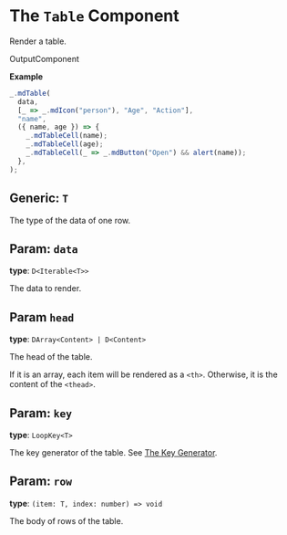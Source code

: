 <script setup>
import Kind from "./helpers/Kind.vue";
import Optional from "./helpers/Optional.vue";
</script>

# The `Table` Component

Render a table.

<Kind>OutputComponent</Kind>

**Example**

```ts
_.mdTable(
  data,
  [_ => _.mdIcon("person"), "Age", "Action"],
  "name",
  ({ name, age }) => {
    _.mdTableCell(name);
    _.mdTableCell(age);
    _.mdTableCell(_ => _.mdButton("Open") && alert(name));
  },
);
```

## Generic: `T`

The type of the data of one row.

## Param: `data`

**type**: `D<Iterable<T>>`

The data to render.

## Param `head`

**type**: `DArray<Content> | D<Content>`

The head of the table.

If it is an array, each item will be rendered as a `<th>`. Otherwise, it is the content of the `<thead>`.

## Param: `key`

**type**: `LoopKey<T>`

The key generator of the table. See [The Key Generator](../guide/essentials/list.md#key-generator).

## Param: `row`

**type**: `(item: T, index: number) => void`

The body of rows of the table.
